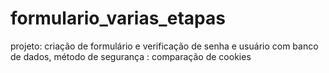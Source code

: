 # formulario_varias_etapas
projeto: criação de formulário e verificação de senha e usuário com banco de dados, método de segurança : comparação de cookies 
